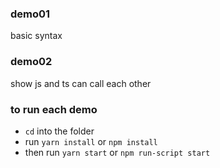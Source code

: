 ### demo01

basic syntax

### demo02

show js and ts can call each other

### to run each demo

- `cd` into the folder
- run `yarn install` or `npm install`
- then run `yarn start` or `npm run-script start`
